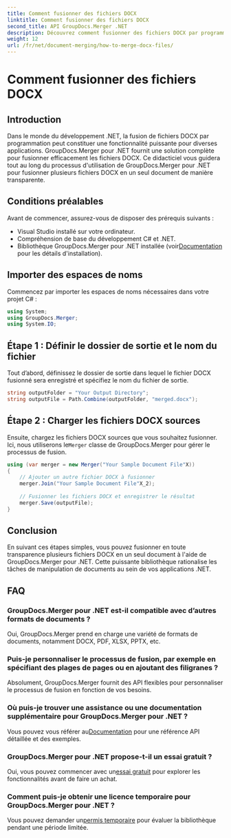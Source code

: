 ```yaml
---
title: Comment fusionner des fichiers DOCX
linktitle: Comment fusionner des fichiers DOCX
second_title: API GroupDocs.Merger .NET
description: Découvrez comment fusionner des fichiers DOCX par programme dans .NET à l'aide de GroupDocs.Merger, simplifiant ainsi efficacement les tâches de manipulation de documents.
weight: 12
url: /fr/net/document-merging/how-to-merge-docx-files/
---
```


# Comment fusionner des fichiers DOCX

## Introduction
Dans le monde du développement .NET, la fusion de fichiers DOCX par programmation peut constituer une fonctionnalité puissante pour diverses applications. GroupDocs.Merger pour .NET fournit une solution complète pour fusionner efficacement les fichiers DOCX. Ce didacticiel vous guidera tout au long du processus d'utilisation de GroupDocs.Merger pour .NET pour fusionner plusieurs fichiers DOCX en un seul document de manière transparente.
## Conditions préalables
Avant de commencer, assurez-vous de disposer des prérequis suivants :
- Visual Studio installé sur votre ordinateur.
- Compréhension de base du développement C# et .NET.
-  Bibliothèque GroupDocs.Merger pour .NET installée (voir[Documentation](https://tutorials.groupdocs.com/merger/net/) pour les détails d'installation).

## Importer des espaces de noms
Commencez par importer les espaces de noms nécessaires dans votre projet C# :
```csharp
using System; 
using GroupDocs.Merger;
using System.IO;
```
## Étape 1 : Définir le dossier de sortie et le nom du fichier
Tout d’abord, définissez le dossier de sortie dans lequel le fichier DOCX fusionné sera enregistré et spécifiez le nom du fichier de sortie.
```csharp
string outputFolder = "Your Output Directory";
string outputFile = Path.Combine(outputFolder, "merged.docx");
```
## Étape 2 : Charger les fichiers DOCX sources
Ensuite, chargez les fichiers DOCX sources que vous souhaitez fusionner. Ici, nous utiliserons le`Merger` classe de GroupDocs.Merger pour gérer le processus de fusion.
```csharp
using (var merger = new Merger("Your Sample Document File"X))
{
    // Ajouter un autre fichier DOCX à fusionner
    merger.Join("Your Sample Document File"X_2);
    
    // Fusionner les fichiers DOCX et enregistrer le résultat
    merger.Save(outputFile);
}
```

## Conclusion
En suivant ces étapes simples, vous pouvez fusionner en toute transparence plusieurs fichiers DOCX en un seul document à l'aide de GroupDocs.Merger pour .NET. Cette puissante bibliothèque rationalise les tâches de manipulation de documents au sein de vos applications .NET.
## FAQ
### GroupDocs.Merger pour .NET est-il compatible avec d’autres formats de documents ?
Oui, GroupDocs.Merger prend en charge une variété de formats de documents, notamment DOCX, PDF, XLSX, PPTX, etc.
### Puis-je personnaliser le processus de fusion, par exemple en spécifiant des plages de pages ou en ajoutant des filigranes ?
Absolument, GroupDocs.Merger fournit des API flexibles pour personnaliser le processus de fusion en fonction de vos besoins.
### Où puis-je trouver une assistance ou une documentation supplémentaire pour GroupDocs.Merger pour .NET ?
 Vous pouvez vous référer au[Documentation](https://tutorials.groupdocs.com/merger/net/) pour une référence API détaillée et des exemples.
### GroupDocs.Merger pour .NET propose-t-il un essai gratuit ?
 Oui, vous pouvez commencer avec un[essai gratuit](https://releases.groupdocs.com/) pour explorer les fonctionnalités avant de faire un achat.
### Comment puis-je obtenir une licence temporaire pour GroupDocs.Merger pour .NET ?
 Vous pouvez demander un[permis temporaire](https://purchase.groupdocs.com/temporary-license/) pour évaluer la bibliothèque pendant une période limitée.